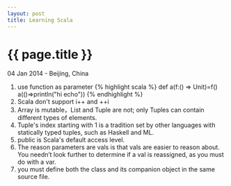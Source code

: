 ```yaml
---
layout: post
title: Learning Scala
---
```


{{ page.title }}
================

<p class="meta">04 Jan 2014 - Beijing, China</p>

1. use function as parameter
  {% highlight scala %}
  def a(f:() => Unit)=f()
  a(()=>println("hi echo"))
  {% endhighlight %}
2. Scala don't support i++ and ++i
3. Array is mutable，List and Tuple are not; only Tuples can contain different types of elements.
4. Tuple's index starting with 1 is a tradition set by other languages with statically typed tuples, such as Haskell and ML.
5. public is Scala's default access level.
6. The reason parameters are vals is that vals are easier to reason about. You needn’t look further to determine if a val is reassigned, as you must do with a var.
7. you must define both the class and its companion object in the same source file.



